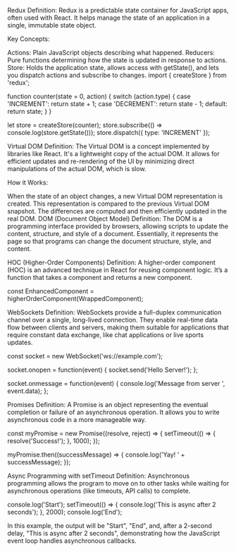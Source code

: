 Redux
Definition: Redux is a predictable state container for JavaScript apps, often used with React. It helps manage the state of an application in a single, immutable state object.

Key Concepts:

Actions: Plain JavaScript objects describing what happened.
Reducers: Pure functions determining how the state is updated in response to actions.
Store: Holds the application state, allows access with getState(), and lets you dispatch actions and subscribe to changes.
import { createStore } from 'redux';

function counter(state = 0, action) {
  switch (action.type) {
    case 'INCREMENT':
      return state + 1;
    case 'DECREMENT':
      return state - 1;
    default:
      return state;
  }
}

let store = createStore(counter);
store.subscribe(() => console.log(store.getState()));
store.dispatch({ type: 'INCREMENT' });

Virtual DOM
Definition: The Virtual DOM is a concept implemented by libraries like React. It's a lightweight copy of the actual DOM. It allows for efficient updates and re-rendering of the UI by minimizing direct manipulations of the actual DOM, which is slow.

How it Works:

When the state of an object changes, a new Virtual DOM representation is created.
This representation is compared to the previous Virtual DOM snapshot.
The differences are computed and then efficiently updated in the real DOM.
DOM (Document Object Model)
Definition: The DOM is a programming interface provided by browsers, allowing scripts to update the content, structure, and style of a document. Essentially, it represents the page so that programs can change the document structure, style, and content.

HOC (Higher-Order Components)
Definition: A higher-order component (HOC) is an advanced technique in React for reusing component logic. It’s a function that takes a component and returns a new component.

const EnhancedComponent = higherOrderComponent(WrappedComponent);

WebSockets
Definition: WebSockets provide a full-duplex communication channel over a single, long-lived connection. They enable real-time data flow between clients and servers, making them suitable for applications that require constant data exchange, like chat applications or live sports updates.

const socket = new WebSocket('ws://example.com');

socket.onopen = function(event) {
  socket.send('Hello Server!');
};

socket.onmessage = function(event) {
  console.log('Message from server ', event.data);
};

Promises
Definition: A Promise is an object representing the eventual completion or failure of an asynchronous operation. It allows you to write asynchronous code in a more manageable way.

const myPromise = new Promise((resolve, reject) => {
  setTimeout(() => {
    resolve('Success!');
  }, 1000);
});

myPromise.then((successMessage) => {
  console.log('Yay! ' + successMessage);
});

Async Programming with setTimeout
Definition: Asynchronous programming allows the program to move on to other tasks while waiting for asynchronous operations (like timeouts, API calls) to complete.

console.log('Start');
setTimeout(() => {
  console.log('This is async after 2 seconds');
}, 2000);
console.log('End');

In this example, the output will be "Start", "End", and, after a 2-second delay, "This is async after 2 seconds", demonstrating how the JavaScript event loop handles asynchronous callbacks.

